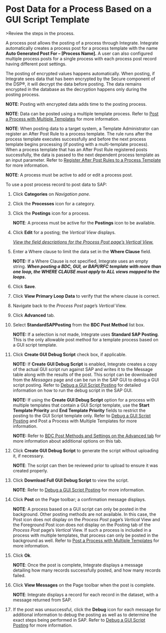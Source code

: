 # Post Data for a Process Based on a GUI Script Template

<span id="Post Data using a GUI Script Steps" class="popUpLink">\>Review
the steps in the process. </span>

A process post allows the posting of a process through Integrate.
Integrate automatically creates a process post for a process template
with the name **Auto Generated Post For – \[Process Name\].** A user can
also configured multiple process posts for a single process with each
process post record having different post settings.

The posting of encrypted values happens automatically. When posting, if
Integrate sees data that has been encrypted by the Secure component of
the DSP®, it will decrypt the data before posting. The data remains
encrypted in the database as the decryption happens only during the
posting process.

**NOTE**: Posting with encrypted data adds time to the posting process.

<span style="font-weight: bold;">NOTE</span>: Data can be posted using a
multiple template process. Refer to [Post a Process with Multiple
Templates](Post_a_Process_with_Multiple_Templates.htm) for more
information.

<span style="font-weight: bold;">NOTE</span>: When posting data to a
target system, a Template Administrator can register an After Post Rule
to a process template. The rule runs after the process template executes
successfully and before the next process template begins processing (if
posting with a multi-template process). When a process template that has
an After Post Rule registered posts successfully, the data is passed to
the next dependent process template as an input parameter. Refer to
[Register After Post Rules to a Process
Template](Register_After_Post_Rules_to_a_Process_Template_Overview.htm)
for more information.

**NOTE**: A process must be active to add or edit a process post.

To use a post process record to post data to SAP:

1.  Click **Categories** on *Navigation pane*.

2.  Click the **Processes** icon for a category.

3.  Click the **Postings** icon for a process.
    
    **NOTE**: A process must be active for the **Postings** icon to be
    available.

4.  Click **Edit** for a posting; the *Vertical View* displays. 
    
    *[View the field descriptions for the Process Post page’s Vertical
    View.](../Page_Desc/Process_Post_H.htm#Process_Post_V_All_Tabs)*

5.  Enter a Where clause to limit the data set in the **Where Clause**
    field.
    
    **NOTE:** If a Where Clause is not specified, Integrate uses an
    empty string. ***When posting a BDC, GUI, or BAPI/RFC template with
    more than one loop, the WHERE CLAUSE must apply to ALL views mapped
    to the loops*.**

6.  Click **Save**.

7.  Click **View Primary Loop Data** to verify that the where clause is
    correct.

8.  Navigate back to the *Process Post* page’s *Vertical* View.

9.  Click **Advanced** tab.

10. Select <span style="font-weight: bold;">StandardSAPPosting</span>
    from the <span style="font-weight: bold;">BDC Post Method</span>
    list box.
    
    **NOTE:** If a selection is not made, Integrate uses **Standard SAP
    Posting**. This is the only allowable post method for a template
    process based on a GUI script template.

11. Click **Create GUI Debug Script** check box, if applicable.
    
    **NOTE:** If **Create GUI Debug Script** is enabled, Integrate
    creates a copy of the actual GUI script run against SAP and writes
    it to the Message table along with the results of the post. This
    script can be downloaded from the *Messages* page and can be run in
    the SAP GUI to debug a GUI script posting. Refer to [Debug a GUI
    Script Posting](Debug_a_GUI_Script_Posting.htm) for detailed
    information on how to run the debug script in the SAP GUI.
    
    **NOTE:** If using the **Create GUI Debug Script** option for a
    process with multiple templates that contain a GUI Script template,
    use the **Start Template Priority** and **End Template Priority**
    fields to restrict the posting to the GUI Script template only.
    Refer to [Debug a GUI Script
    Posting](Debug_a_GUI_Script_Posting.htm) and Post a Process with
    Multiple Templates for more information.
    
    **NOTE:** Refer to [BDC Post Methods and Settings on the Advanced
    tab](../Page_Desc/BDCPostMethodsSettingsAdvTab.htm) for more
    information about additional options on this tab.

12. Click <span style="font-weight: bold;">Create GUI Debug
    Script</span> to generate the script without uploading it, if
    necessary.
    
    <span style="font-weight: bold;">NOTE</span>: The script can then be
    reviewed prior to upload to ensure it was created properly.

13. Click <span style="font-weight: bold;">Download Full GUI Debug
    Script</span> to view the script.
    
    <span style="font-weight: bold;">NOTE</span>: Refer to [Debug a GUI
    Script Posting](Debug_a_GUI_Script_Posting.htm) for more
    information.

14. Click **Post** on the Page toolbar; a confirmation message displays.
    
    **NOTE**: A process based on a GUI script can only be posted in the
    background. Other posting methods are not available. In this case,
    the Post icon does not display on the
    <span style="font-style: italic;">Process Post</span> page’s
    <span style="font-style: italic;">Vertical</span> View and the
    Foreground Post icon does not display on the Posting tab of the
    <span style="font-weight: normal; font-style: italic;">Process
    Post</span> page’s <span style="font-style: italic;">Vertical</span>
    View. If such a process is included in a process with multiple
    templates, that process can only be posted in the background as
    well. Refer to [Post a Process with Multiple
    Templates](Post_a_Process_with_Multiple_Templates.htm) for more
    information.

15. Click **Ok**.
    
    **NOTE**: Once the post is complete, Integrate displays a message
    detailing how many records successfully posted, and how many records
    failed.

16. Click **View Messages** on the Page toolbar when the post is
    complete.
    
    **NOTE**: Integrate displays a record for each record in the
    dataset, with a message returned from SAP.

17. If the post was unsuccessful, click the **Debug** icon for each
    message for additional information to debug the posting as well as
    to determine the exact steps being performed in SAP. Refer to [Debug
    a GUI Script Posting](Debug_a_GUI_Script_Posting.htm) for more
    information.
